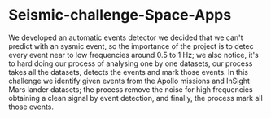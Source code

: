 # Seismic-challenge-Space-Apps

We developed an automatic events detector we decided that we can't predict with an sysmic event, so the importance of the project is to detec every event near to low frequencies around 0.5 to 1 Hz; we also notice, it's to hard doing our process of analysing one by one datasets, our process takes all the datasets, detects the events and mark those events. In this challenge we identify given events from the Apollo missions and InSight Mars lander datasets; the process remove the noise for high frequencies obtaining a clean signal by event detection, and finally, the process mark all those events.


